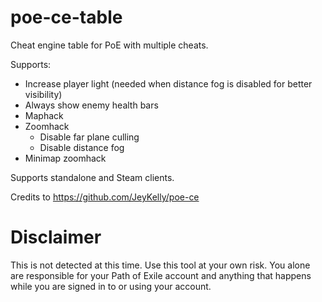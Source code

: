 # poe-ce-table
Cheat engine table for PoE with multiple cheats.

Supports:
* Increase player light (needed when distance fog is disabled for better visibility)
* Always show enemy health bars
* Maphack
* Zoomhack
   * Disable far plane culling
   * Disable distance fog
* Minimap zoomhack

Supports standalone and Steam clients.

Credits to https://github.com/JeyKelly/poe-ce


# Disclaimer

This is not detected at this time. 
Use this tool at your own risk. You alone are responsible for your Path of Exile account and anything that happens while you are signed in to or using your account.
